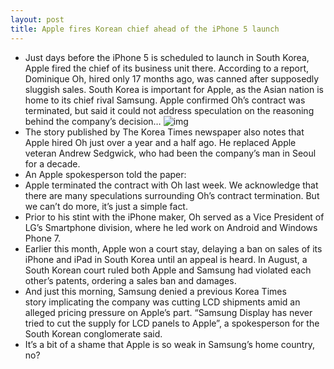 ```yaml
---
layout: post
title: Apple fires Korean chief ahead of the iPhone 5 launch
---
```

* Just days before the iPhone 5 is scheduled to launch in South Korea, Apple fired the chief of its business unit there. According to a report, Dominique Oh, hired only 17 months ago, was canned after supposedly sluggish sales. South Korea is important for Apple, as the Asian nation is home to its chief rival Samsung. Apple confirmed Oh’s contract was terminated, but said it could not address speculation on the reasoning behind the company’s decision…
![img](http://media.idownloadblog.com/wp-content/uploads/2011/08/korean-flag.jpeg)
* The story published by The Korea Times newspaper also notes that Apple hired Oh just over a year and a half ago. He replaced Apple veteran Andrew Sedgwick, who had been the company’s man in Seoul for a decade.
* An Apple spokesperson told the paper:
* Apple terminated the contract with Oh last week. We acknowledge that there are many speculations surrounding Oh’s contract termination. But we can’t do more, it’s just a simple fact.
* Prior to his stint with the iPhone maker, Oh served as a Vice President of LG’s Smartphone division, where he led work on Android and Windows Phone 7.
* Earlier this month, Apple won a court stay, delaying a ban on sales of its iPhone and iPad in South Korea until an appeal is heard. In August, a South Korean court ruled both Apple and Samsung had violated each other’s patents, ordering a sales ban and damages.
* And just this morning, Samsung denied a previous Korea Times story implicating the company was cutting LCD shipments amid an alleged pricing pressure on Apple’s part. “Samsung Display has never tried to cut the supply for LCD panels to Apple”, a spokesperson for the South Korean conglomerate said.
* It’s a bit of a shame that Apple is so weak in Samsung’s home country, no?

